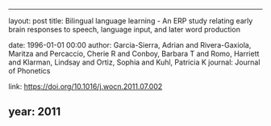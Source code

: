 ---
layout: post
title: Bilingual language learning - An ERP study relating early brain responses to speech, language input, and later word production

date: 1996-01-01 00:00
author: Garcia-Sierra, Adrian and Rivera-Gaxiola, Maritza and Percaccio, Cherie R and Conboy, Barbara T and Romo, Harriett and Klarman, Lindsay and Ortiz, Sophia and Kuhl, Patricia K
journal: Journal of Phonetics

link: https://doi.org/10.1016/j.wocn.2011.07.002

year: 2011
------